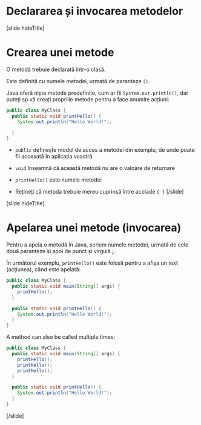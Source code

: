 # Declararea și invocarea metodelor

[slide hideTitle]
# Crearea unei metode

O metodă trebuie declarată într-o clasă.

Este definită cu numele metodei, urmată de paranteze `()`.

Java oferă niște metode predefinite, cum ar fii `System.out.println()`, dar puteți sp vă creați propriile metode pentru a face anumite acțiuni:

```Java
public class MyClass {
  public static void printHello() {
    System.out.println("Hello World!");

  }
}
```

* `public` definește modul de acces a metodei din exemplu, de unde poate fii accesată în aplicația voastră

* `void` înseamnă că această metodă nu are o valoare de returnare

* `printHello()` este numele metodei

* Rețineți că metoda trebuie mereu cuprinsă între acolade `{ }`
[/slide]

[slide hideTitle]
# Apelarea unei metode (invocarea)

Pentru a apela o metodă în Java, scriem numele metodei, urmată de cele două paranteze și apoi de punct și virgulă **;**.

În următorul exemplu, `printHello()` este folosit pentru a afișa un text (acțiunea), când este apelată:

```java live no-template
public class MyClass {
  public static void main(String[] args) {
    printHello();
  }

  public static void printHello() {
    System.out.println("Hello World!");
  }
}
```

A method can also be called multiple times:

```java live no-template
public class MyClass {
  public static void main(String[] args) {
    printHello();
    printHello();
    printHello();
  }

  public static void printHello() {
    System.out.println("Hello World!");
  }
}
```
[/slide]